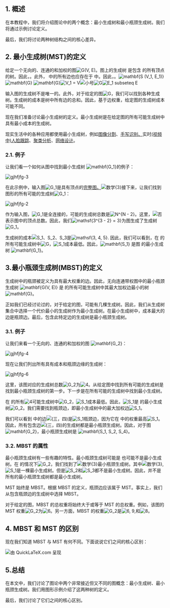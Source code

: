 ## 1. 概述

在本教程中，我们将介绍图论中的两个概念：最小生成树和最小瓶颈生成树。我们将通过示例讨论定义。

最后，我们将讨论两种树结构之间的核心差异。

## 2. 最小生成树(MST)的定义

给定一个无向的、连通的和加权的图![G(V, E)](https://www.baeldung.com/wp-content/ql-cache/quicklatex.com-eaa54ad1d5903544229dbbebdf92afbd_l3.svg)。图上的生成树 是包含 的所有顶点的树。因此，。此外， 中的所有边也应存在于 中。因此，。![mathbf{S (V_1, E_1)}](https://www.baeldung.com/wp-content/ql-cache/quicklatex.com-1ef69ea1a3afe6233e96296183c52129_l3.svg) ![mathbf{G}](https://www.baeldung.com/wp-content/ql-cache/quicklatex.com-cd40e30a0123ad10a0c0fd3bcaeb09ce_l3.svg) ![mathbf{G}](https://www.baeldung.com/wp-content/ql-cache/quicklatex.com-cd40e30a0123ad10a0c0fd3bcaeb09ce_l3.svg)![V_1 = V](https://www.baeldung.com/wp-content/ql-cache/quicklatex.com-5cf5efbf8cc2e147d453fd51256a1580_l3.svg)![小号](https://www.baeldung.com/wp-content/ql-cache/quicklatex.com-52fd2a0fc27878e7dfce68d4632b4ffb_l3.svg)![G](https://www.baeldung.com/wp-content/ql-cache/quicklatex.com-1e40206e25474f738eeb7ca968031abf_l3.svg)![E_1 subseteq E](https://www.baeldung.com/wp-content/ql-cache/quicklatex.com-6bd56c7adad5bb3785f2b80b0eb9493b_l3.svg)

输入图的生成树不是唯一的。此外，对于给定的图![G](https://www.baeldung.com/wp-content/ql-cache/quicklatex.com-1e40206e25474f738eeb7ca968031abf_l3.svg)，我们可以找到各种生成树。生成树的成本是树中所有边的总和。因此，基于边权重，给定图的生成树成本可能不同。

现在我们准备讨论最小生成树的定义。最小生成树是在给定图的所有可能生成树中具有最小成本的生成树。

现实生活中的各种应用都使用最小生成树，例如[图像分割](https://en.wikipedia.org/wiki/Image_segmentation)、[手写识别、](https://en.wikipedia.org/wiki/Handwriting_recognition)实时[(视频中)人脸跟踪](https://en.wikipedia.org/wiki/Facial_recognition_system)、[聚类分析](https://www.baeldung.com/cs/clustering-unknown-number)、[网络设计](https://en.wikipedia.org/wiki/Network_planning_and_design)。

### 2.1. 例子

让我们看一个如何从图中找到最小生成树 ![mathbf{G_1}](https://www.baeldung.com/wp-content/ql-cache/quicklatex.com-59fe54ed88f0d8dba51195a3c9924d1b_l3.svg)的例子：

![gjhfjfg-3](https://www.baeldung.com/wp-content/uploads/sites/4/2021/08/gjhfjfg-3.png)

在此示例中，输入图![G_1](https://www.baeldung.com/wp-content/ql-cache/quicklatex.com-e3192da0128dfabe5fce82166bdc373c_l3.svg)是具有顶点的[完整图。](https://www.baeldung.com/cs/graph-theory-intro)![数学{3}](https://www.baeldung.com/wp-content/ql-cache/quicklatex.com-c634b2b9b88bcd5abe9d7d39b4081440_l3.svg)接下来，让我们找到图形的所有可能的生成树![G_1](https://www.baeldung.com/wp-content/ql-cache/quicklatex.com-e3192da0128dfabe5fce82166bdc373c_l3.svg)：

![gjhfjfg-2](https://www.baeldung.com/wp-content/uploads/sites/4/2021/08/gjhfjfg-2-1024x293.png)

作为输入图，![G_1](https://www.baeldung.com/wp-content/ql-cache/quicklatex.com-e3192da0128dfabe5fce82166bdc373c_l3.svg)是全连接的，可能的生成树总数是![N^{N - 2}](https://www.baeldung.com/wp-content/ql-cache/quicklatex.com-1c64cbb372cec8b074fdbb5a0f0a23ae_l3.svg)。这里，![否](https://www.baeldung.com/wp-content/ql-cache/quicklatex.com-7354bae77b50b7d1faed3e8ea7a3511a_l3.svg)表示图中的顶点总数。因此，我们![mathsf{3^{3 - 2} = 3}](https://www.baeldung.com/wp-content/ql-cache/quicklatex.com-c3952f610a3e3f30ba39798f5ed69528_l3.svg)为图生成了生成树![G_1](https://www.baeldung.com/wp-content/ql-cache/quicklatex.com-e3192da0128dfabe5fce82166bdc373c_l3.svg)。

生成树的成本![S_1、S_2、S_3](https://www.baeldung.com/wp-content/ql-cache/quicklatex.com-2b3ce202b3e0a5b8ed62e1903a30a247_l3.svg)是![mathsf{3, 4, 5}](https://www.baeldung.com/wp-content/ql-cache/quicklatex.com-f096113a74958b91e6cf18594937cec6_l3.svg). 因此，我们可以看到，在 的所有可能生成树中![G](https://www.baeldung.com/wp-content/ql-cache/quicklatex.com-1e40206e25474f738eeb7ca968031abf_l3.svg)，![S_1](https://www.baeldung.com/wp-content/ql-cache/quicklatex.com-84d4bfd3363731567c67eb8a850fd49c_l3.svg)成本最低。因此，![mathbf{S_1}](https://www.baeldung.com/wp-content/ql-cache/quicklatex.com-f991aade6d18ec404c11e05b08dd8d8b_l3.svg) 是图 的最小生成树 ![mathbf{G_1}](https://www.baeldung.com/wp-content/ql-cache/quicklatex.com-59fe54ed88f0d8dba51195a3c9924d1b_l3.svg)。

## 3.最小瓶颈生成树(MBST)的定义

生成树中的瓶颈被定义为具有最大权重的边。因此，无向连通带权图中的最小瓶颈生成树 ![mathbf{G(V, E)}](https://www.baeldung.com/wp-content/ql-cache/quicklatex.com-41af9489d7388f842ae29ed96a54c6e9_l3.svg) 是 的所有可能生成树中其最大加权边最小的树 ![mathbf{G}](https://www.baeldung.com/wp-content/ql-cache/quicklatex.com-cd40e30a0123ad10a0c0fd3bcaeb09ce_l3.svg)。

正如我们已经讨论过的，对于给定的图，可能有几棵生成树。因此，我们从生成树集合中选择一个代价最小的生成树作为最小生成树。在最小生成树中，成本最大的边是瓶颈边。最后，包含此特定边的生成树是最小瓶颈生成树。

### 3.1. 例子

让我们来看一个无向的、连通的和加权的图 ![mathbf{G_2}](https://www.baeldung.com/wp-content/ql-cache/quicklatex.com-2aa006368dee45bde0ff13b2816dd08a_l3.svg)：

![gjhfjfg-4](https://www.baeldung.com/wp-content/uploads/sites/4/2021/08/gjhfjfg-4.png)

现在让我们列出所有具有成本和瓶颈边缘的生成树：

![gjhfjfg-6](https://www.baeldung.com/wp-content/uploads/sites/4/2021/08/gjhfjfg-6-1024x905.png)

这里，该图对应的生成树总数![G_2](https://www.baeldung.com/wp-content/ql-cache/quicklatex.com-7472e63a19c41956229813e162919668_l3.svg)为![4](https://www.baeldung.com/wp-content/ql-cache/quicklatex.com-d4d95642629f734574671d47307d46c3_l3.svg)。从给定图中找到所有可能的生成树是找到最小瓶颈生成树的第一步。下一步是在所有可能的生成树中找到最小生成树。

在 的所有![4](https://www.baeldung.com/wp-content/ql-cache/quicklatex.com-d4d95642629f734574671d47307d46c3_l3.svg)可能生成树中![G_2](https://www.baeldung.com/wp-content/ql-cache/quicklatex.com-7472e63a19c41956229813e162919668_l3.svg)，![S_1](https://www.baeldung.com/wp-content/ql-cache/quicklatex.com-84d4bfd3363731567c67eb8a850fd49c_l3.svg)成本最低。因此，![S_1](https://www.baeldung.com/wp-content/ql-cache/quicklatex.com-84d4bfd3363731567c67eb8a850fd49c_l3.svg)是 的最小生成树![G_2](https://www.baeldung.com/wp-content/ql-cache/quicklatex.com-7472e63a19c41956229813e162919668_l3.svg)。我们需要找到瓶颈边，即最小生成树中的最大加权边![S_1](https://www.baeldung.com/wp-content/ql-cache/quicklatex.com-84d4bfd3363731567c67eb8a850fd49c_l3.svg)。

我们可以看到 中的边![(三，四)](https://www.baeldung.com/wp-content/ql-cache/quicklatex.com-59721fff3b2afcdb7419146ada86b062_l3.svg)是![S_1](https://www.baeldung.com/wp-content/ql-cache/quicklatex.com-84d4bfd3363731567c67eb8a850fd49c_l3.svg)瓶颈边，因为它在 中的权重最高![S_1](https://www.baeldung.com/wp-content/ql-cache/quicklatex.com-84d4bfd3363731567c67eb8a850fd49c_l3.svg)。因此，所有包含边![(三，四)](https://www.baeldung.com/wp-content/ql-cache/quicklatex.com-59721fff3b2afcdb7419146ada86b062_l3.svg)的生成树都是最小瓶颈生成树。因此，对于图 ![mathbf{G_2}](https://www.baeldung.com/wp-content/ql-cache/quicklatex.com-2aa006368dee45bde0ff13b2816dd08a_l3.svg)，最小瓶颈生成树是 ![mathbf{S_1, S_2, S_4}](https://www.baeldung.com/wp-content/ql-cache/quicklatex.com-c31a63ad716795ed23280fb3bc1be63e_l3.svg)。

### 3.2. MBST 的属性

最小瓶颈生成树有一些有趣的特性。最小瓶颈生成树可能是 也可能不是最小生成树。在 的情况下![G_2](https://www.baeldung.com/wp-content/ql-cache/quicklatex.com-7472e63a19c41956229813e162919668_l3.svg)，我们找到了![数学{3}](https://www.baeldung.com/wp-content/ql-cache/quicklatex.com-c634b2b9b88bcd5abe9d7d39b4081440_l3.svg)最小瓶颈生成树。其中![数学{3}](https://www.baeldung.com/wp-content/ql-cache/quicklatex.com-c634b2b9b88bcd5abe9d7d39b4081440_l3.svg),![S_1](https://www.baeldung.com/wp-content/ql-cache/quicklatex.com-84d4bfd3363731567c67eb8a850fd49c_l3.svg)是一棵最小生成树。但是![S_2](https://www.baeldung.com/wp-content/ql-cache/quicklatex.com-cc1abfbd7778f03adf5b5b5d797e0c43_l3.svg)和![S_3](https://www.baeldung.com/wp-content/ql-cache/quicklatex.com-7d90cf284cde4147a4a883355f9b3c76_l3.svg)都不是最小生成树。因此，并不是所有的最小瓶颈生成树都是最小生成树。

MST 始终是 MBST。根据 MBST 的定义，瓶颈边应该属于 MST。事实上，我们从包含瓶颈边的生成树中选择 MBST。

对于给定的图，MBST 的总权重将始终大于或等于 MST 的总权重。例如，该图的 MST 权重![G_2](https://www.baeldung.com/wp-content/ql-cache/quicklatex.com-7472e63a19c41956229813e162919668_l3.svg)为![6](https://www.baeldung.com/wp-content/ql-cache/quicklatex.com-e0f9944b50d9bbd66c0a7cb50291dfd6_l3.svg)。另一方面，MBST 的权重![G_2](https://www.baeldung.com/wp-content/ql-cache/quicklatex.com-7472e63a19c41956229813e162919668_l3.svg)是![6, 9,](https://www.baeldung.com/wp-content/ql-cache/quicklatex.com-5122f2a35d924b5c2f894debd80ea485_l3.svg)和![8](https://www.baeldung.com/wp-content/ql-cache/quicklatex.com-e4888e98f77eb93ff65bfecac28d3c5e_l3.svg)。

## 4. MBST 和 MST 的区别

现在我们知道 MBST 与 MST 有何不同。下面说说它们之间的核心区别：

![由 QuickLaTeX.com 呈现](https://www.baeldung.com/wp-content/ql-cache/quicklatex.com-f8b469c166f1a470716c3749730fef7b_l3.svg)

## 5.总结

在本文中，我们讨论了图论中两个非常接近但又不同的图概念：最小生成树、最小瓶颈生成树。我们用图形示例介绍了这两种树的定义。

最后，我们讨论了它们之间的核心区别。